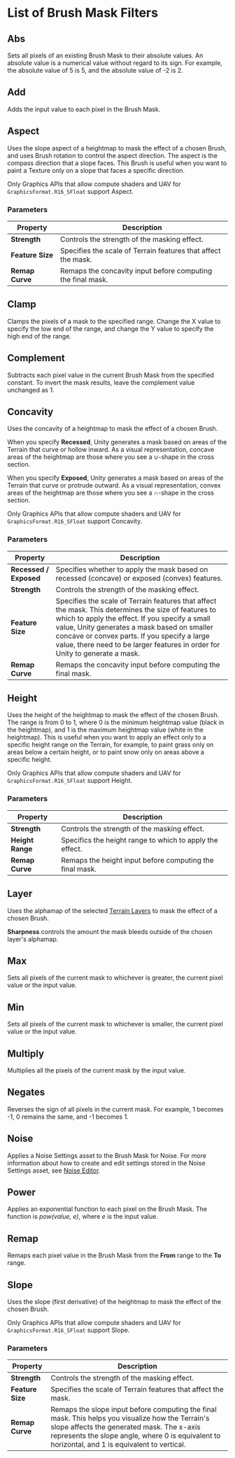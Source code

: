 # List of Brush Mask Filters

## Abs

Sets all pixels of an existing Brush Mask to their absolute values. An absolute value is a numerical value without regard to its sign. For example, the absolute value of 5 is 5, and the absolute value of -2 is 2.

## Add

Adds the input value to each pixel in the Brush Mask.

## Aspect

Uses the slope aspect of a heightmap to mask the effect of a chosen Brush, and uses Brush rotation to control the aspect direction. The aspect is the compass direction that a slope faces. This Brush is useful when you want to paint a Texture only on a slope that faces a specific direction.

Only Graphics APIs that allow compute shaders and UAV for `GraphicsFormat.R16_SFloat` support Aspect.

### Parameters

| **Property**     | **Description**                                              |
| ---------------- | ------------------------------------------------------------ |
| **Strength**     | Controls the strength of the masking effect.                 |
| **Feature Size** | Specifies the scale of Terrain features that affect the mask. |
| **Remap Curve**  | Remaps the concavity input before computing the final mask.  |

## Clamp

Clamps the pixels of a mask to the specified range. Change the X value to specify the low end of the range, and change the Y value to specify the high end of the range.

## Complement

Subtracts each pixel value in the current Brush Mask from the specified constant. To invert the mask results, leave the complement value unchanged as 1.

## Concavity

Uses the concavity of a heightmap to mask the effect of a chosen Brush.

When you specify **Recessed**, Unity generates a mask based on areas of the Terrain that curve or hollow inward. As a visual representation, concave areas of the heightmap are those where you see a ∪-shape in the cross section.

When you specify **Exposed**, Unity generates a mask based on areas of the Terrain that curve or protrude outward. As a visual representation, convex areas of the heightmap are those where you see a ∩-shape in the cross section.

Only Graphics APIs that allow compute shaders and UAV for `GraphicsFormat.R16_SFloat` support Concavity.

### Parameters

| **Property**           | **Description**                                              |
| ---------------------- | ------------------------------------------------------------ |
| **Recessed / Exposed** | Specifies whether to apply the mask based on recessed (concave) or exposed (convex) features. |
| **Strength**           | Controls the strength of the masking effect.                 |
| **Feature Size**       | Specifies the scale of Terrain features that affect the mask. This determines the size of features to which to apply the effect. If you specify a small value, Unity generates a mask based on smaller concave or convex parts. If you specify a large value, there need to be larger features in order for Unity to generate a mask. |
| **Remap Curve**        | Remaps the concavity input before computing the final mask.  |

## Height

Uses the height of the heightmap to mask the effect of the chosen Brush. The range is from 0 to 1, where 0 is the minimum heightmap value (black in the heightmap), and 1 is the maximum heightmap value (white in the heightmap). This is useful when you want to apply an effect only to a specific height range on the Terrain, for example, to paint grass only on areas below a certain height, or to paint snow only on areas above a specific height.

Only Graphics APIs that allow compute shaders and UAV for `GraphicsFormat.R16_SFloat` support Height.

### Parameters

| **Property**     | **Description**                                          |
| ---------------- | -------------------------------------------------------- |
| **Strength**     | Controls the strength of the masking effect.             |
| **Height Range** | Specifics the height range to which to apply the effect. |
| **Remap Curve**  | Remaps the height input before computing the final mask. |

## Layer

Uses the alphamap of the selected [Terrain Layers](https://docs.unity3d.com/Manual/class-TerrainLayer.html) to mask the effect of a chosen Brush.

**Sharpness** controls the amount the mask bleeds outside of the chosen layer's alphamap.

## Max

Sets all pixels of the current mask to whichever is greater, the current pixel value or the input value.

## Min

Sets all pixels of the current mask to whichever is smaller, the current pixel value or the input value.

## Multiply

Multiplies all the pixels of the current mask by the input value.

## Negates

Reverses the sign of all pixels in the current mask. For example, 1 becomes -1, 0 remains the same, and -1 becomes 1.

## Noise

Applies a Noise Settings asset to the Brush Mask for Noise. For more information about how to create and edit settings stored in the Noise Settings asset, see [Noise Editor](noise-editor.md).

## Power
Applies an exponential function to each pixel on the Brush Mask. The function is *pow(value, e)*, where *e* is the input value.

## Remap

Remaps each pixel value in the Brush Mask from the **From** range to the **To** range.

## Slope

Uses the slope (first derivative) of the heightmap to mask the effect of the chosen Brush.

Only Graphics APIs that allow compute shaders and UAV for `GraphicsFormat.R16_SFloat` support Slope.

### Parameters

| **Property**     | **Description**                                              |
| ---------------- | ------------------------------------------------------------ |
| **Strength**     | Controls the strength of the masking effect.                 |
| **Feature Size** | Specifies the scale of Terrain features that affect the mask. |
| **Remap Curve** | Remaps the slope input before computing the final mask. This helps you visualize how the Terrain's slope affects the generated mask. The x-axis represents the slope angle, where 0 is equivalent to horizontal, and 1 is equivalent to vertical. |
